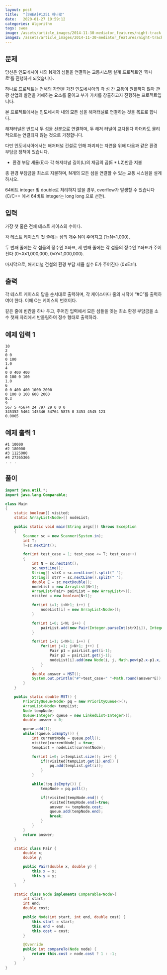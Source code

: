 ```yaml
---
layout: post
title:  "[SWEA]#1251 하나로"
date:   2020-01-27 19:59:12
categories: Algorithm
tags: swea
image: /assets/article_images/2014-11-30-mediator_features/night-track.JPG
image2: /assets/article_images/2014-11-30-mediator_features/night-track-mobile.JPG
---
```


문제
--------------------

당신은 인도네시아 내의 N개의 섬들을 연결하는 교통시스템 설계 프로젝트인 ‘하나로’를 진행하게 되었습니다.

하나로 프로젝트는 천해의 자연을 가진 인도네시아의 각 섬 간 교통이 원활하지 않아 관광 산업의 발전을 저해하는 요소를 줄이고 부가 가치를 창출하고자 진행하는 프로젝트입니다.

본 프로젝트에서는 인도네시아 내의 모든 섬을 해저터널로 연결하는 것을 목표로 합니다.

해저터널은 반드시 두 섬을 선분으로 연결하며, 두 해저 터널이 교차된다 하더라도 물리적으로는 연결되지 않는 것으로 가정합니다.

다만 인도네시아에서는 해저터널 건설로 인해 파괴되는 자연을 위해 다음과 같은 환경 부담금 정책이 있습니다.

- 환경 부담 세율(E)과 각 해저터널 길이(L)의 제곱의 곱(E * L2)만큼 지불

총 환경 부담금을 최소로 지불하며, N개의 모든 섬을 연결할 수 있는 교통 시스템을 설계하시오.

64비트 integer 및 double로 처리하지 않을 경우, overflow가 발생할 수 있습니다 (C/C++ 에서 64비트 integer는 long long 으로 선언).

입력
---------------------------

가장 첫 줄은 전체 테스트 케이스의 수이다.

각 테스트 케이스의 첫 줄에는 섬의 개수 N이 주어지고 (1≤N≤1,000),

두 번째 줄에는 각 섬들의 정수인 X좌표, 세 번째 줄에는 각 섬들의 정수인 Y좌표가 주어진다 (0≤X≤1,000,000, 0≤Y≤1,000,000).

마지막으로, 해저터널 건설의 환경 부담 세율 실수 E가 주어진다 (0≤E≤1).

출력
----------------

각 테스트 케이스의 답을 순서대로 출력하며, 각 케이스마다 줄의 시작에 “#C”를 출력하여야 한다. 이때 C는 케이스의 번호이다.

같은 줄에 빈칸을 하나 두고, 주어진 입력에서 모든 섬들을 잇는 최소 환경 부담금을 소수 첫째 자리에서 반올림하여 정수 형태로 출력하라.

예제 입력 1 
----------------------

```
10
2
0 0
0 100
1.0
4
0 0 400 400
0 100 0 100
1.0
6
0 0 400 400 1000 2000
0 100 0 100 600 2000
0.3
9
567 5 45674 24 797 29 0 0 0
345352 5464 145346 54764 5875 0 3453 4545 123
0.0005
```

예제 출력 1 
------------------------

```
#1 10000
#2 180000
#3 1125000
#4 27365366
. . .
```

풀이
--------------------------

```java
import java.util.*;
import java.lang.Comparable;

class Main
{
    static boolean[] visited;
    static ArrayList<Node>[] nodeList;

    public static void main(String args[]) throws Exception
    {
        Scanner sc = new Scanner(System.in);
        int T;
        T=sc.nextInt();

        for(int test_case = 1; test_case <= T; test_case++)
        {
            int N = sc.nextInt();
            sc.nextLine();
            String[] strX = sc.nextLine().split(" ");
            String[] strY = sc.nextLine().split(" ");
            double E = sc.nextDouble();
            nodeList = new ArrayList[N+1];
            ArrayList<Pair> pairList = new ArrayList<>();
            visited = new boolean[N+1];

            for(int i=1; i<N+1; i++) {
                nodeList[i] = new ArrayList<Node>();
            }

            for(int i=0; i<N; i++) {
                pairList.add(new Pair(Integer.parseInt(strX[i]), Integer.parseInt(strY[i])));
            }

            for(int i=1; i<N+1; i++) {
                for(int j=1; j<N+1; j++) {
                    Pair p1 = pairList.get(i-1);
                    Pair p2 = pairList.get(j-1);
                    nodeList[i].add(new Node(i, j, Math.pow(p2.x-p1.x, 2) + Math.pow(p2.y-p1.y, 2)));
                }
            }
            double answer = MST();
            System.out.println("#"+test_case+" "+Math.round(answer*E));
        }
    }

    public static double MST() {
        PriorityQueue<Node> pq = new PriorityQueue<>();
        ArrayList<Node> tempList;
        Node tempNode;
        Queue<Integer> queue = new LinkedList<Integer>();
        double answer = 0;

        queue.add(1);
        while(!queue.isEmpty()) {
            int currentNode = queue.poll();
            visited[currentNode] = true;
            tempList = nodeList[currentNode];

            for(int i=0; i<tempList.size(); i++) {
                if(!visited[tempList.get(i).end]) {
                    pq.add(tempList.get(i));
                }
            }

            while(!pq.isEmpty()) {
                tempNode = pq.poll();

                if(!visited[tempNode.end]) {
                    visited[tempNode.end]=true;
                    answer += tempNode.cost;
                    queue.add(tempNode.end);
                    break;
                }
            }
        }
        return answer;
    }

    static class Pair {
        double x;
        double y;

        public Pair(double x, double y) {
            this.x = x;
            this.y = y;
        }
    }

    static class Node implements Comparable<Node>{
        int start;
        int end;
        double cost;

        public Node(int start, int end, double cost) {
            this.start = start;
            this.end = end;
            this.cost = cost;
        }

        @Override
        public int compareTo(Node node) {
            return this.cost > node.cost ? 1 : -1;
        }
    }
}
```
